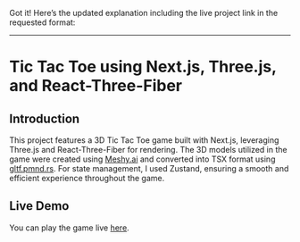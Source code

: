 Got it! Here’s the updated explanation including the live project link in the requested format:

---

# Tic Tac Toe using Next.js, Three.js, and React-Three-Fiber

## Introduction

This project features a 3D Tic Tac Toe game built with Next.js, leveraging Three.js and React-Three-Fiber for rendering. The 3D models utilized in the game were created using [Meshy.ai](https://www.meshy.ai/discover) and converted into TSX format using [gltf.pmnd.rs](https://gltf.pmnd.rs/). For state management, I used Zustand, ensuring a smooth and efficient experience throughout the game.

## Live Demo

You can play the game live [here](https://tic-tac-toe-assignment-two.vercel.app/).

